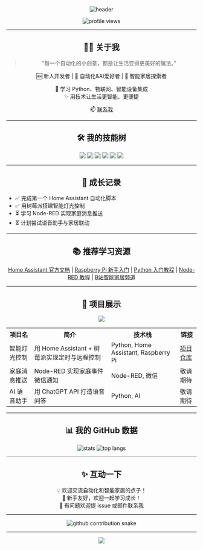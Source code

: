 <!-- 主页顶部动效或背景（可选） -->
<p align="center">
  <img src="https://capsule-render.vercel.app/api?type=waving&color=0:41BDF5,100:a1ffce&height=200&section=header&text=Welcome%20to%20My%20GitHub!&fontSize=40&fontAlignY=35&desc=自动化%20·%20AI%20·%20智能家居&descSize=20&descAlign=65" alt="header" />
</p>

<p align="center">
  <img src="https://komarev.com/ghpvc/?username=你的GitHub用户名&color=41BDF5" alt="profile views" />
</p>

---

<h2 align="center">🧑‍💻 关于我</h2>

<blockquote align="center">
  “每一个自动化的小创意，都是让生活变得更美好的魔法。”
</blockquote>

<p align="center">
  🆕 新人开发者 | 🤖 自动化&AI爱好者 | 🏡 智能家居探索者
</p>
<p align="center">
  🌱 学习 Python、物联网、智能设备集成<br>
  ✨ 用技术让生活更智能、更便捷
</p>
<p align="center">
  📫 <a href="mailto:你的邮箱">联系我</a>
</p>

---

<h2 align="center">🛠️ 我的技能树</h2>

<p align="center">
  <img src="https://img.shields.io/badge/Python-3776AB?style=for-the-badge&logo=python&logoColor=white"/>
  <img src="https://img.shields.io/badge/Home%20Assistant-41BDF5?style=for-the-badge&logo=home-assistant&logoColor=white"/>
  <img src="https://img.shields.io/badge/Raspberry%20Pi-C51A4A?style=for-the-badge&logo=raspberry-pi&logoColor=white"/>
  <img src="https://img.shields.io/badge/Automation-FFD43B?style=for-the-badge&logo=autodesk&logoColor=black"/>
  <img src="https://img.shields.io/badge/AI-FF6F00?style=for-the-badge"/>
  <img src="https://img.shields.io/badge/Markdown-000000?style=for-the-badge&logo=markdown&logoColor=white"/>
</p>

---

<h2 align="center">🌱 成长记录</h2>

- ✅ 完成第一个 Home Assistant 自动化脚本
- ✅ 用树莓派搭建智能灯光控制
- ⏳ 学习 Node-RED 实现家庭消息推送
- ⏳ 计划尝试语音助手与家居联动

---

<h2 align="center">📚 推荐学习资源</h2>

<p align="center">
  <a href="https://www.home-assistant.io/docs/" target="_blank">Home Assistant 官方文档</a> |
  <a href="https://projects.raspberrypi.org/zh-CN/" target="_blank">Raspberry Pi 新手入门</a> |
  <a href="https://docs.python.org/zh-cn/3/tutorial/index.html" target="_blank">Python 入门教程</a> |
  <a href="https://nodered.org/docs/" target="_blank">Node-RED 教程</a> |
  <a href="https://www.bilibili.com/v/tech/" target="_blank">B站智能家居频道</a>
</p>

---

<h2 align="center">🚩 项目展示</h2>

<p align="center">
  <img src="https://img.shields.io/badge/Project%20Showcase-41BDF5?style=for-the-badge"/>
</p>

<table align="center">
  <tr>
    <th>项目名</th>
    <th>简介</th>
    <th>技术栈</th>
    <th>链接</th>
  </tr>
  <tr>
    <td>智能灯光控制</td>
    <td>用 Home Assistant + 树莓派实现定时与远程控制</td>
    <td>Python, Home Assistant, Raspberry Pi</td>
    <td><a href="https://github.com/你的GitHub用户名/项目名">项目仓库</a></td>
  </tr>
  <tr>
    <td>家庭消息推送</td>
    <td>Node-RED 实现家庭事件微信通知</td>
    <td>Node-RED, 微信</td>
    <td>敬请期待</td>
  </tr>
  <tr>
    <td>AI 语音助手</td>
    <td>用 ChatGPT API 打造语音问答</td>
    <td>Python, AI</td>
    <td>敬请期待</td>
  </tr>
</table>

---

<h2 align="center">📊 我的 GitHub 数据</h2>

<p align="center">
  <img src="https://github-readme-stats.vercel.app/api?username=你的GitHub用户名&show_icons=true&theme=tokyonight" alt="stats" />
  <img src="https://github-readme-stats.vercel.app/api/top-langs/?username=你的GitHub用户名&layout=compact&theme=tokyonight" alt="top langs" />
</p>

---

<h2 align="center">✨ 互动一下</h2>

<p align="center">
  💡 欢迎交流自动化和智能家居的点子！<br>
  🤝 新手友好，欢迎一起学习成长！<br>
  📝 有问题欢迎提 issue 或邮件联系我
</p>

---

<p align="center">
  <img src="https://github.com/你的GitHub用户名/你的GitHub用户名/blob/output/github-contribution-grid-snake.svg" alt="github contribution snake"/>
</p>

---

<p align="center">
  <img src="https://capsule-render.vercel.app/api?type=waving&color=0:a1ffce,100:41BDF5&height=120&section=footer"/>
</p>
